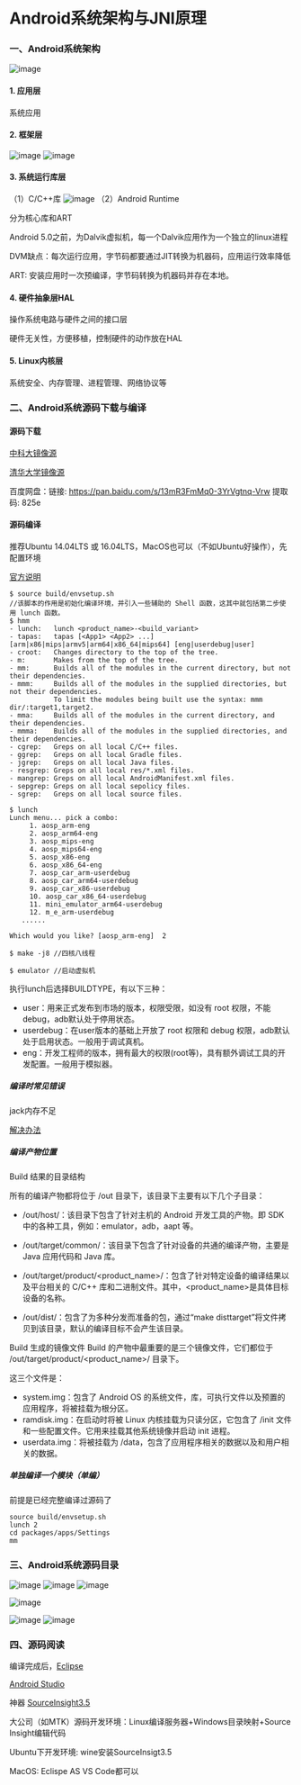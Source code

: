 # Android系统架构与JNI原理

### 一、Android系统架构

![image](https://ws2.sinaimg.cn/large/684d4b0fly1g1fawxqrizj20pi0gkn5q.jpg)

#### 1. 应用层

  系统应用
#### 2. 框架层
![image](https://ws3.sinaimg.cn/large/684d4b0fly1g1ggvhvhskj23dx1altxu.jpg)
![image](https://ws4.sinaimg.cn/large/684d4b0fly1g1ggw7hri0j23j70ptgwx.jpg)
#### 3. 系统运行库层

（1）C/C++库
![image](https://ws3.sinaimg.cn/large/684d4b0fly1g1ggwvwvhqj23h417ttvp.jpg)
（2）Android Runtime

分为核心库和ART

Android 5.0之前，为Dalvik虚拟机，每一个Dalvik应用作为一个独立的linux进程

DVM缺点：每次运行应用，字节码都要通过JIT转换为机器码，应用运行效率降低

ART: 安装应用时一次预编译，字节码转换为机器码并存在本地。

#### 4. 硬件抽象层HAL

操作系统电路与硬件之间的接口层

硬件无关性，方便移植，控制硬件的动作放在HAL

#### 5. Linux内核层

系统安全、内存管理、进程管理、网络协议等

### 二、Android系统源码下载与编译

#### 源码下载

[中科大镜像源](https://lug.ustc.edu.cn/wiki/mirrors/help/aosp)

[清华大学镜像源](https://mirrors.tuna.tsinghua.edu.cn/help/AOSP/)

百度网盘：链接: https://pan.baidu.com/s/13mR3FmMq0-3YrVgtnq-Vrw 提取码: 825e

#### 源码编译

推荐Ubuntu 14.04LTS 或 16.04LTS，MacOS也可以（不如Ubuntu好操作），先配置环境

[官方说明](https://source.android.com/source/initializing.html)

```
$ source build/envsetup.sh
//该脚本的作用是初始化编译环境，并引入一些辅助的 Shell 函数，这其中就包括第二步使用 lunch 函数。
$ hmm
- lunch:   lunch <product_name>-<build_variant>
- tapas:   tapas [<App1> <App2> ...] [arm|x86|mips|armv5|arm64|x86_64|mips64] [eng|userdebug|user]
- croot:   Changes directory to the top of the tree.
- m:       Makes from the top of the tree.
- mm:      Builds all of the modules in the current directory, but not their dependencies.
- mmm:     Builds all of the modules in the supplied directories, but not their dependencies.
           To limit the modules being built use the syntax: mmm dir/:target1,target2.
- mma:     Builds all of the modules in the current directory, and their dependencies.
- mmma:    Builds all of the modules in the supplied directories, and their dependencies.
- cgrep:   Greps on all local C/C++ files.
- ggrep:   Greps on all local Gradle files.
- jgrep:   Greps on all local Java files.
- resgrep: Greps on all local res/*.xml files.
- mangrep: Greps on all local AndroidManifest.xml files.
- sepgrep: Greps on all local sepolicy files.
- sgrep:   Greps on all local source files.

$ lunch
Lunch menu... pick a combo:
     1. aosp_arm-eng
     2. aosp_arm64-eng
     3. aosp_mips-eng
     4. aosp_mips64-eng
     5. aosp_x86-eng
     6. aosp_x86_64-eng
     7. aosp_car_arm-userdebug
     8. aosp_car_arm64-userdebug
     9. aosp_car_x86-userdebug
     10. aosp_car_x86_64-userdebug
     11. mini_emulator_arm64-userdebug
     12. m_e_arm-userdebug
   ......

Which would you like? [aosp_arm-eng]  2

$ make -j8 //四核八线程

$ emulator //启动虚拟机

```
执行lunch后选择BUILDTYPE，有以下三种：

- user：用来正式发布到市场的版本，权限受限，如没有 root 权限，不能 debug，adb默认处于停用状态。
- userdebug：在user版本的基础上开放了 root 权限和 debug 权限，adb默认处于启用状态。一般用于调试真机。
- eng：开发工程师的版本，拥有最大的权限(root等)，具有额外调试工具的开发配置。一般用于模拟器。

##### 编译时常见错误 

jack内存不足

[解决办法](https://blog.csdn.net/yasin_lee/article/details/53330457)

##### 编译产物位置

 Build 结果的目录结构

所有的编译产物都将位于 /out 目录下，该目录下主要有以下几个子目录：

- /out/host/：该目录下包含了针对主机的 Android 开发工具的产物。即 SDK 中的各种工具，例如：emulator，adb，aapt 等。

- /out/target/common/：该目录下包含了针对设备的共通的编译产物，主要是 Java 应用代码和 Java 库。

- /out/target/product/<product_name>/：包含了针对特定设备的编译结果以及平台相关的 C/C++ 库和二进制文件。其中，<product_name>是具体目标设备的名称。

- /out/dist/：包含了为多种分发而准备的包，通过“make disttarget”将文件拷贝到该目录，默认的编译目标不会产生该目录。

Build 生成的镜像文件
Build 的产物中最重要的是三个镜像文件，它们都位于 /out/target/product/<product_name>/ 目录下。

这三个文件是：

- system.img：包含了 Android OS 的系统文件，库，可执行文件以及预置的应用程序，将被挂载为根分区。
- ramdisk.img：在启动时将被 Linux 内核挂载为只读分区，它包含了 /init 文件和一些配置文件。它用来挂载其他系统镜像并启动 init 进程。
- userdata.img：将被挂载为 /data，包含了应用程序相关的数据以及和用户相关的数据。


##### 单独编译一个模块（单编）
前提是已经完整编译过源码了
```
source build/envsetup.sh
lunch 2
cd packages/apps/Settings
mm

```

### 三、Android系统源码目录


![image](https://ws2.sinaimg.cn/large/684d4b0fly1g1ggxobtm1j23ik1bwwzg.jpg)
![image](https://ws2.sinaimg.cn/large/684d4b0fly1g1ggy272dgj22jb1q54jm.jpg)
![image](https://ws2.sinaimg.cn/large/684d4b0fly1g1ggycc0e5j23gi12b7hg.jpg)

![image](https://wx2.sinaimg.cn/large/684d4b0fly1g1ggykn0rnj22zv0i6791.jpg)

![image](https://ws2.sinaimg.cn/large/684d4b0fly1g1ggz7tntvj22wh1i67qj.jpg)
![image](https://wx4.sinaimg.cn/large/684d4b0fly1g1ggzh7l0jj23at0vd7i3.jpg)


### 四、源码阅读

编译完成后，[Eclipse](https://www.cnblogs.com/l2rf/p/5825617.html)

[Android Studio](https://blog.csdn.net/turtlejj/article/details/83857897)

神器 [SourceInsight3.5](https://blog.csdn.net/xuyao625010693/article/details/80999303)


大公司（如MTK）源码开发环境：Linux编译服务器+Windows目录映射+Source Insight编辑代码

Ubuntu下开发环境: wine安装SourceInsigt3.5

MacOS: Eclispe AS VS Code都可以
